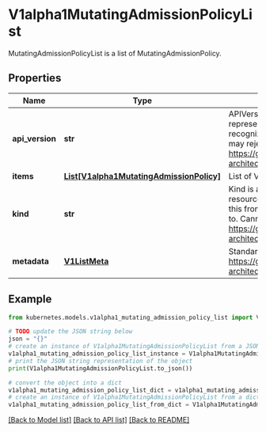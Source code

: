 # V1alpha1MutatingAdmissionPolicyList

MutatingAdmissionPolicyList is a list of MutatingAdmissionPolicy.

## Properties

Name | Type | Description | Notes
------------ | ------------- | ------------- | -------------
**api_version** | **str** | APIVersion defines the versioned schema of this representation of an object. Servers should convert recognized schemas to the latest internal value, and may reject unrecognized values. More info: https://git.k8s.io/community/contributors/devel/sig-architecture/api-conventions.md#resources | [optional] 
**items** | [**List[V1alpha1MutatingAdmissionPolicy]**](V1alpha1MutatingAdmissionPolicy.md) | List of ValidatingAdmissionPolicy. | 
**kind** | **str** | Kind is a string value representing the REST resource this object represents. Servers may infer this from the endpoint the client submits requests to. Cannot be updated. In CamelCase. More info: https://git.k8s.io/community/contributors/devel/sig-architecture/api-conventions.md#types-kinds | [optional] 
**metadata** | [**V1ListMeta**](V1ListMeta.md) | Standard list metadata. More info: https://git.k8s.io/community/contributors/devel/sig-architecture/api-conventions.md#types-kinds | [optional] 

## Example

```python
from kubernetes.models.v1alpha1_mutating_admission_policy_list import V1alpha1MutatingAdmissionPolicyList

# TODO update the JSON string below
json = "{}"
# create an instance of V1alpha1MutatingAdmissionPolicyList from a JSON string
v1alpha1_mutating_admission_policy_list_instance = V1alpha1MutatingAdmissionPolicyList.from_json(json)
# print the JSON string representation of the object
print(V1alpha1MutatingAdmissionPolicyList.to_json())

# convert the object into a dict
v1alpha1_mutating_admission_policy_list_dict = v1alpha1_mutating_admission_policy_list_instance.to_dict()
# create an instance of V1alpha1MutatingAdmissionPolicyList from a dict
v1alpha1_mutating_admission_policy_list_from_dict = V1alpha1MutatingAdmissionPolicyList.from_dict(v1alpha1_mutating_admission_policy_list_dict)
```
[[Back to Model list]](../README.md#documentation-for-models) [[Back to API list]](../README.md#documentation-for-api-endpoints) [[Back to README]](../README.md)


